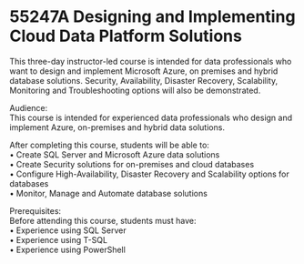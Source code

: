 # 55247A Designing and Implementing Cloud Data Platform Solutions
This three-day instructor-led course is intended for data professionals who want to design and implement Microsoft Azure, on premises and hybrid database solutions. Security, Availability, Disaster Recovery, Scalability, Monitoring and Troubleshooting options will also be demonstrated.

Audience:<br>
This course is intended for experienced data professionals who design and implement Azure, on-premises and hybrid data solutions.

After completing this course, students will be able to:<br>
• Create SQL Server and Microsoft Azure data solutions<br>
• Create Security solutions for on-premises and cloud databases<br>
• Configure High-Availability, Disaster Recovery and Scalability options for databases<br>
• Monitor, Manage and Automate database solutions<br>

Prerequisites:<br>
Before attending this course, students must have:<br>
• Experience using SQL Server<br>
• Experience using T-SQL<br>
• Experience using PowerShell<br>
